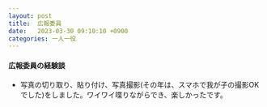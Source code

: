 ```yaml
---
layout: post
title:  広報委員
date:   2023-03-30 09:10:10 +0900
categories: 一人一役
---
```

#### 広報委員の経験談

- 写真の切り取り、貼り付け、写真撮影(その年は、スマホで我が子の撮影OKでした)をしました。ワイワイ喋りながらでき、楽しかったです。


